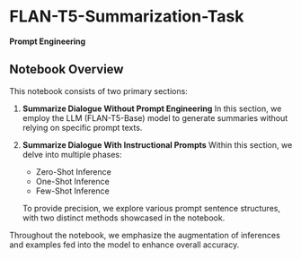 # FLAN-T5-Summarization-Task
**Prompt Engineering**

## Notebook Overview 
This notebook consists of two primary sections:

1. **Summarize Dialogue Without Prompt Engineering**
   In this section, we employ the LLM (FLAN-T5-Base) model to generate summaries without relying on specific prompt texts.

2. **Summarize Dialogue With Instructional Prompts**
   Within this section, we delve into multiple phases:
   - Zero-Shot Inference
   - One-Shot Inference
   - Few-Shot Inference

   To provide precision, we explore various prompt sentence structures, with two distinct methods showcased in the notebook.

Throughout the notebook, we emphasize the augmentation of inferences and examples fed into the model to enhance overall accuracy.

